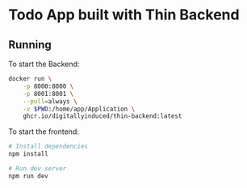 # Todo App built with Thin Backend

## Running

To start the Backend:

```bash
docker run \
    -p 8000:8000 \
    -p 8001:8001 \
    --pull=always \
    -v $PWD:/home/app/Application \
    ghcr.io/digitallyinduced/thin-backend:latest
```

To start the frontend:

```bash
# Install dependencies
npm install

# Run dev server
npm run dev
```